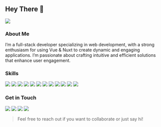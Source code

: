 ## Hey There 👋

![](https://komarev.com/ghpvc/?username=sckoorp&style=for-the-badge)

### About Me
I’m a full-stack developer specializing in web development, with a strong enthusiasm for using Vue & Nuxt to create dynamic and engaging applications. I’m passionate about crafting intuitive and efficient solutions that enhance user engagement.

### Skills
![](https://img.shields.io/badge/Javascript-!?logo=javascript&color=black&style=for-the-badge)
![](https://img.shields.io/badge/Typescript-!?logo=typescript&color=black&style=for-the-badge)
![](https://img.shields.io/badge/Python-!?logo=python&color=black&style=for-the-badge)
![](https://img.shields.io/badge/NodeJS-!?logo=nodedotjs&color=black&style=for-the-badge)
![](https://img.shields.io/badge/Express-!?logo=express&color=black&style=for-the-badge)
![](https://img.shields.io/badge/MongoDB-!?logo=mongodb&color=black&style=for-the-badge)
![](https://img.shields.io/badge/Nuxt-!?logo=nuxtdotjs&color=black&style=for-the-badge)
![](https://img.shields.io/badge/Nuxt-!?logo=vuedotjs&color=black&style=for-the-badge)
![](https://img.shields.io/badge/Tailwindcss-!?logo=tailwindcss&color=black&style=for-the-badge)
![](https://img.shields.io/badge/Prisma-!?logo=prisma&color=black&style=for-the-badge)
![](https://img.shields.io/badge/Storyblok-!?logo=storyblok&color=black&style=for-the-badge)
![](https://img.shields.io/badge/Pocketbase-!?logo=pocketbase&color=black&style=for-the-badge)

### Get in Touch
[![](https://img.shields.io/badge/Github-!?logo=github&color=black&style=for-the-badge)](https://github.com/sckoorp)
[![](https://img.shields.io/badge/Instagram-!?logo=instagram&color=black&style=for-the-badge)](https://www.instagram.com/sckoorp)
[![](https://img.shields.io/badge/Twitter-!?logo=x&color=black&style=for-the-badge)](https://x.com/sckoorp_)
[![](https://img.shields.io/badge/Anilist-!?logo=anilist&color=black&style=for-the-badge)](https://anilist.co/user/sckoorp)

> Feel free to reach out if you want to collaborate or just say hi!
